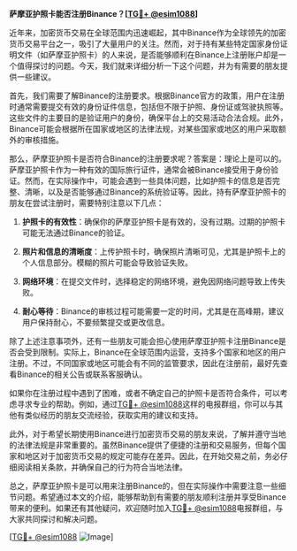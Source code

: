 **萨摩亚护照卡能否注册Binance？[[TG💪+ @esim1088](https://t.me/s/esim1088)]**

近年来，加密货币交易在全球范围内迅速崛起，其中Binance作为全球领先的加密货币交易平台之一，吸引了大量用户的关注。然而，对于持有某些特定国家身份证明文件（如萨摩亚护照卡）的人来说，是否能够顺利在Binance上注册账户却是一个值得探讨的问题。今天，我们就来详细分析一下这个问题，并为有需要的朋友提供一些建议。

首先，我们需要了解Binance的注册要求。根据Binance官方的政策，用户在注册时通常需要提交有效的身份证件信息，包括但不限于护照、身份证或驾驶执照等。这些文件的主要目的是验证用户的身份，确保平台上的交易活动合法合规。此外，Binance可能会根据所在国家或地区的法律法规，对某些国家或地区的用户采取额外的审核措施。

那么，萨摩亚护照卡是否符合Binance的注册要求呢？答案是：理论上是可以的。萨摩亚护照卡作为一种有效的国际旅行证件，通常会被Binance接受用于身份验证。然而，在实际操作中，可能会遇到一些具体问题，比如护照卡的信息是否完整、清晰，以及是否能够通过Binance的系统验证等。因此，持有萨摩亚护照卡的朋友在尝试注册时，需要特别注意以下几点：

1. **护照卡的有效性**：确保你的萨摩亚护照卡是有效的，没有过期。过期的护照卡可能无法通过Binance的验证。
   
2. **照片和信息的清晰度**：上传护照卡时，确保照片清晰可见，尤其是护照卡上的个人信息部分。模糊的照片可能会导致验证失败。

3. **网络环境**：在提交文件时，选择稳定的网络环境，避免因网络问题导致上传失败。

4. **耐心等待**：Binance的审核过程可能需要一定的时间，尤其是在高峰期，建议用户保持耐心，不要频繁提交或更改信息。

除了上述注意事项外，还有一些朋友可能会担心使用萨摩亚护照卡注册Binance是否会受到限制。实际上，Binance在全球范围内运营，支持多个国家和地区的用户注册。不过，不同国家或地区可能会有不同的监管要求，因此在注册前，最好先查看Binance的相关公告或联系客服确认。

如果你在注册过程中遇到了困难，或者不确定自己的护照卡是否符合条件，可以考虑寻求专业的帮助。例如，通过[TG💪+ @esim1088](https://t.me/s/esim1088)这样的电报群组，你可以与其他有类似经历的朋友交流经验，获取实用的建议和支持。

此外，对于希望长期使用Binance进行加密货币交易的朋友来说，了解并遵守当地的法律法规是非常重要的。虽然Binance提供了便捷的注册和交易服务，但每个国家和地区对于加密货币交易的规定可能存在差异。因此，在开始交易之前，务必仔细阅读相关条款，并确保自己的行为符合当地法律。

总之，萨摩亚护照卡是可以用来注册Binance的，但在实际操作中需要注意一些细节问题。希望通过本文的介绍，能够帮助到有需要的朋友顺利注册并享受Binance带来的便利。如果还有其他疑问，欢迎随时加入[TG💪+ @esim1088](https://t.me/s/esim1088)电报群组，与大家共同探讨和解决问题。

[[TG💪+ @esim1088](https://t.me/s/esim1088) ![Image](https://i.postimg.cc/4NQfJmqS/Snipaste-2025-05-13-00-14-12.png)]